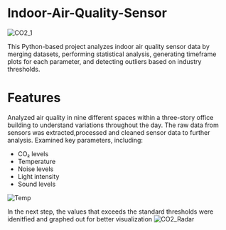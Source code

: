 # Indoor-Air-Quality-Sensor

![CO2_1](https://github.com/user-attachments/assets/328bfe5d-5877-4228-aa54-d698d857bb1d)

This Python-based project analyzes indoor air quality sensor data by merging datasets, performing statistical analysis, generating timeframe plots for each parameter, and detecting outliers based on industry thresholds.

# Features

Analyzed air quality in nine different spaces within a three-story office building to understand variations throughout the day.
The raw data from sensors was extracted,processed and cleaned sensor data to further analysis.
Examined key parameters, including:
- CO₂ levels
- Temperature
- Noise levels
- Light intensity
- Sound levels</br>


![Temp](https://github.com/user-attachments/assets/1d826b8f-fbbf-45fa-8eec-2f03fc84e0ad)

In the next step, the values that exceeds the standard thresholds were idenitfied and graphed out for better visualization 
![CO2_Radar](https://github.com/user-attachments/assets/041e5ad5-2df4-4f4b-9bbb-b87f8803a08a)
